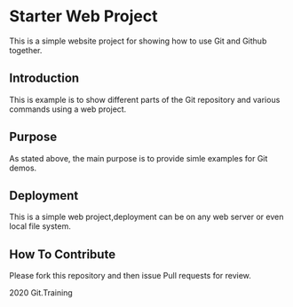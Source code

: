 # Starter Web Project
  This is a simple website project for showing
  how to use Git and Github together.

## Introduction
   This is example is to show different parts
   of the Git repository and various commands
   using a web project.

## Purpose
   As stated above, the main purpose is to
   provide simle examples for Git demos.

## Deployment
   This is a simple web project,deployment
   can be on any web server or even local
   file system.
   

## How To Contribute

Please fork this repository and then issue Pull requests for review.

2020 Git.Training